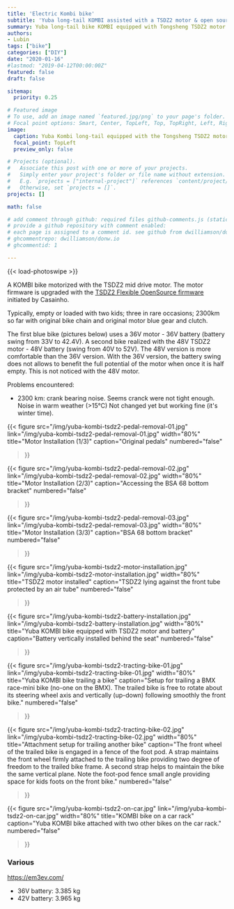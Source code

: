 ```yaml
---
title: 'Electric Kombi bike'
subtitle: 'Yuba long-tail KOMBI assisted with a TSDZ2 motor & open source e-bike firmware'
summary: Yuba long-tail bike KOMBI equipped with Tongsheng TSDZ2 motor. Update TSDZ2 with an open-source e-bike firmware. Modified Kombi foot-pods to trail another bike.
authors:
- Lubin
tags: ["bike"]
categories: ["DIY"]
date: "2020-01-16"
#lastmod: "2019-04-12T00:00:00Z"
featured: false
draft: false

sitemap:
  priority: 0.25

# Featured image
# To use, add an image named `featured.jpg/png` to your page's folder.
# Focal point options: Smart, Center, TopLeft, Top, TopRight, Left, Right, BottomLeft, Bottom, BottomRight
image:
  caption: Yuba Kombi long-tail equipped with the Tongsheng TSDZ2 motor
  focal_point: TopLeft
  preview_only: false

# Projects (optional).
#   Associate this post with one or more of your projects.
#   Simply enter your project's folder or file name without extension.
#   E.g. `projects = ["internal-project"]` references `content/project/deep-learning/index.md`.
#   Otherwise, set `projects = []`.
projects: []

math: false

# add comment through github: required files github-comments.js (static/js) and comments.html (partial)
# provide a github repository with comment enabled:
# each page is assigned to a comment id. see github from dwilliamson/donw.io
# ghcommentrepo: dwilliamson/donw.io
# ghcommentid: 1

---
```


<!-- Enable Photo Swipe + gallery features -->
{{< load-photoswipe >}}

A KOMBI bike motorized with the TSDZ2 mid drive motor. 
The motor firmware is upgraded with the [TSDZ2 Flexible OpenSource firmware](https://github.com/OpenSource-EBike-firmware/TSDZ2_wiki/wiki) initiated by Casainho.

Typically, empty or loaded with two kids; three in rare occasions; 2300km so far with original bike chain and original motor blue gear and clutch.

The first blue bike (pictures below) uses a 36V motor - 36V battery (battery swing from 33V to 42.4V). A second bike realized with the 48V TSDZ2 motor - 48V battery (swing from 40V to 52V).
The 48V version is more comfortable than the 36V version. With the 36V version, the battery swing does not allows to benefit the full potential of the motor when once it is half empty. This is not noticed with the 48V motor.


Problems encountered:
  - 2300 km: crank bearing noise.
    Seems cranck were not tight enough. Noise in warm weather (>15°C) Not changed yet but working fine (it's winter time).


{{< figure 
src="/img/yuba-kombi-tsdz2-pedal-removal-01.jpg"
link="/img/yuba-kombi-tsdz2-pedal-removal-01.jpg"
width="80%"
title="Motor Installation (1/3)"
caption="Original pedals"
numbered="false"
>}}

{{< figure 
src="/img/yuba-kombi-tsdz2-pedal-removal-02.jpg"
link="/img/yuba-kombi-tsdz2-pedal-removal-02.jpg"
width="80%"
title="Motor Installation (2/3)"
caption="Accessing the BSA 68 bottom bracket"
numbered="false"
>}}

{{< figure 
src="/img/yuba-kombi-tsdz2-pedal-removal-03.jpg"
link="/img/yuba-kombi-tsdz2-pedal-removal-03.jpg"
width="80%"
title="Motor Installation (3/3)"
caption="BSA 68 bottom bracket"
numbered="false"
>}}

{{< figure 
src="/img/yuba-kombi-tsdz2-motor-installation.jpg"
link="/img/yuba-kombi-tsdz2-motor-installation.jpg"
width="80%"
title="TSDZ2 motor installed"
caption="TSDZ2 lying against the front tube protected by an air tube"
numbered="false"
>}}

{{< figure 
src="/img/yuba-kombi-tsdz2-battery-installation.jpg"
link="/img/yuba-kombi-tsdz2-battery-installation.jpg"
width="80%"
title="Yuba KOMBI bike equipped with TSDZ2 motor and battery"
caption="Battery vertically installed behind the seat"
numbered="false"
>}}

{{< figure 
src="/img/yuba-kombi-tsdz2-tracting-bike-01.jpg"
link="/img/yuba-kombi-tsdz2-tracting-bike-01.jpg"
width="80%"
title="Yuba KOMBI bike trailing a bike"
caption="Setup for trailing a BMX race-mini bike (no-one on the BMX). The trailed bike is free to rotate about its steering wheel axis and vertically (up-down) following smoothly the front bike."
numbered="false"
>}}

{{< figure 
src="/img/yuba-kombi-tsdz2-tracting-bike-02.jpg"
link="/img/yuba-kombi-tsdz2-tracting-bike-02.jpg"
width="80%"
title="Attachment setup for trailing another bike"
caption="The front wheel of the trailed bike is engaged in a fence of the foot pod. A strap maintains the front wheel firmly attached to the trailing bike providing two degree of freedom to the trailed bike frame. A second strap helps to maintain the bike the same vertical plane. Note the foot-pod fence small angle providing space for kids foots on the front bike."
numbered="false"
>}}

{{< figure 
src="/img/yuba-kombi-tsdz2-on-car.jpg"
link="/img/yuba-kombi-tsdz2-on-car.jpg"
width="80%"
title="KOMBI bike on a car rack"
caption="Yuba KOMBI bike attached with two other bikes on the car rack."
numbered="false"
>}}


### Various 

https://em3ev.com/

- 36V battery: 3.385 kg
- 42V battery: 3.965 kg
